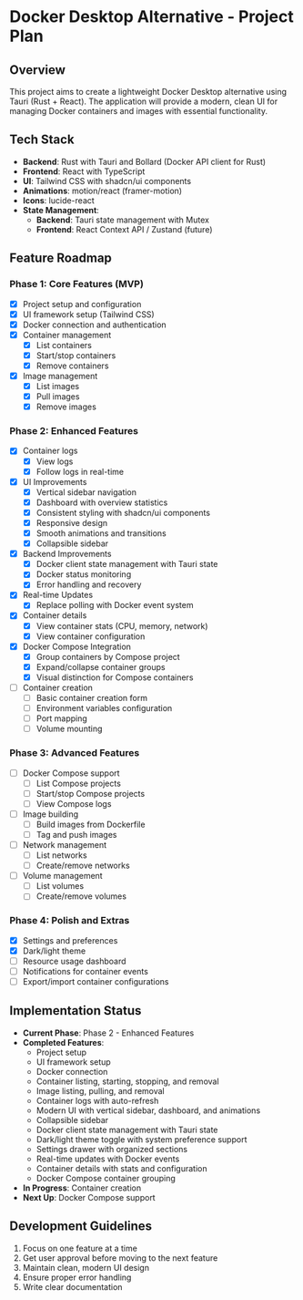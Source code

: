 # Docker Desktop Alternative - Project Plan

## Overview

This project aims to create a lightweight Docker Desktop alternative using Tauri (Rust + React). The application will provide a modern, clean UI for managing Docker containers and images with essential functionality.

## Tech Stack

- **Backend**: Rust with Tauri and Bollard (Docker API client for Rust)
- **Frontend**: React with TypeScript
- **UI**: Tailwind CSS with shadcn/ui components
- **Animations**: motion/react (framer-motion)
- **Icons**: lucide-react
- **State Management**:
  - **Backend**: Tauri state management with Mutex
  - **Frontend**: React Context API / Zustand (future)

## Feature Roadmap

### Phase 1: Core Features (MVP)

- [x] Project setup and configuration
- [x] UI framework setup (Tailwind CSS)
- [x] Docker connection and authentication
- [x] Container management
  - [x] List containers
  - [x] Start/stop containers
  - [x] Remove containers
- [x] Image management
  - [x] List images
  - [x] Pull images
  - [x] Remove images

### Phase 2: Enhanced Features

- [x] Container logs
  - [x] View logs
  - [x] Follow logs in real-time
- [x] UI Improvements
  - [x] Vertical sidebar navigation
  - [x] Dashboard with overview statistics
  - [x] Consistent styling with shadcn/ui components
  - [x] Responsive design
  - [x] Smooth animations and transitions
  - [x] Collapsible sidebar
- [x] Backend Improvements
  - [x] Docker client state management with Tauri state
  - [x] Docker status monitoring
  - [x] Error handling and recovery
- [x] Real-time Updates
  - [x] Replace polling with Docker event system
- [x] Container details
  - [x] View container stats (CPU, memory, network)
  - [x] View container configuration
- [x] Docker Compose Integration
  - [x] Group containers by Compose project
  - [x] Expand/collapse container groups
  - [x] Visual distinction for Compose containers
- [ ] Container creation
  - [ ] Basic container creation form
  - [ ] Environment variables configuration
  - [ ] Port mapping
  - [ ] Volume mounting

### Phase 3: Advanced Features

- [ ] Docker Compose support
  - [ ] List Compose projects
  - [ ] Start/stop Compose projects
  - [ ] View Compose logs
- [ ] Image building
  - [ ] Build images from Dockerfile
  - [ ] Tag and push images
- [ ] Network management
  - [ ] List networks
  - [ ] Create/remove networks
- [ ] Volume management
  - [ ] List volumes
  - [ ] Create/remove volumes

### Phase 4: Polish and Extras

- [x] Settings and preferences
- [x] Dark/light theme
- [ ] Resource usage dashboard
- [ ] Notifications for container events
- [ ] Export/import container configurations

## Implementation Status

- **Current Phase**: Phase 2 - Enhanced Features
- **Completed Features**:
  - Project setup
  - UI framework setup
  - Docker connection
  - Container listing, starting, stopping, and removal
  - Image listing, pulling, and removal
  - Container logs with auto-refresh
  - Modern UI with vertical sidebar, dashboard, and animations
  - Collapsible sidebar
  - Docker client state management with Tauri state
  - Dark/light theme toggle with system preference support
  - Settings drawer with organized sections
  - Real-time updates with Docker events
  - Container details with stats and configuration
  - Docker Compose container grouping
- **In Progress**: Container creation
- **Next Up**: Docker Compose support

## Development Guidelines

1. Focus on one feature at a time
2. Get user approval before moving to the next feature
3. Maintain clean, modern UI design
4. Ensure proper error handling
5. Write clear documentation
